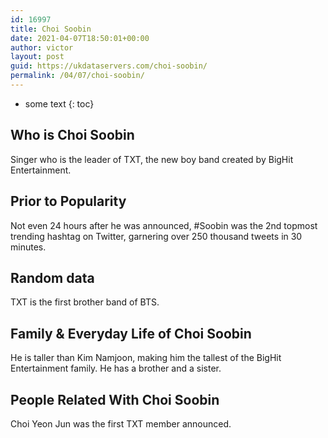 ```yaml
---
id: 16997
title: Choi Soobin
date: 2021-04-07T18:50:01+00:00
author: victor
layout: post
guid: https://ukdataservers.com/choi-soobin/
permalink: /04/07/choi-soobin/
---
```


* some text
{: toc}


## Who is Choi Soobin



Singer who is the leader of TXT, the new boy band created by BigHit Entertainment. 

                
                
                
## Prior to Popularity



Not even 24 hours after he was announced, #Soobin was the 2nd topmost trending hashtag on Twitter, garnering over 250 thousand tweets in 30 minutes. 

                
                
                
## Random data



TXT is the first brother band of BTS. 

                
                
                
## Family & Everyday Life of Choi Soobin



He is taller than Kim Namjoon, making him the tallest of the BigHit Entertainment family. He has a brother and a sister.

                
                
                
## People Related With Choi Soobin



Choi Yeon Jun was the first TXT member announced.

                
              
            
          
          
          